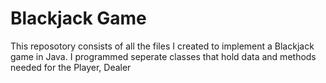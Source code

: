 # Blackjack Game
This reposotory consists of all the files I created to implement a Blackjack game in Java. I programmed seperate classes that hold data and methods needed for the Player, Dealer

